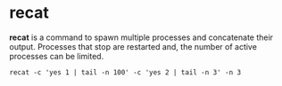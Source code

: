 # recat

__recat__ is a command to spawn multiple processes and concatenate their output.
Processes that stop are restarted and, the number of active processes can be limited.

`recat -c 'yes 1 | tail -n 100' -c 'yes 2 | tail -n 3' -n 3`
